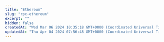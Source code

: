 ```yaml
---
title: "Ethereum"
slug: "rpc-ethereum"
excerpt: ""
hidden: false
createdAt: "Wed Mar 06 2024 10:35:18 GMT+0000 (Coordinated Universal Time)"
updatedAt: "Thu Apr 04 2024 07:56:48 GMT+0000 (Coordinated Universal Time)"
---
```

